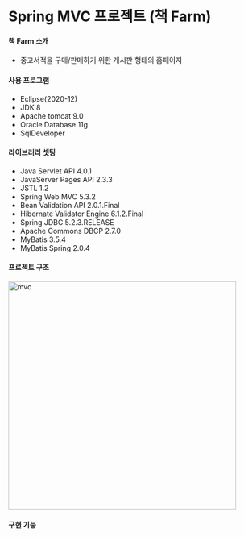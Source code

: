# Spring MVC 프로젝트 (책 Farm)

#### 책 Farm 소개
+ 중고서적을 구매/판매하기 위한 게시판 형태의 홈페이지

#### 사용 프로그램
+ Eclipse(2020-12)
+ JDK 8
+ Apache tomcat 9.0
+ Oracle Database 11g
+ SqlDeveloper

#### 라이브러리 셋팅
+ Java Servlet API 4.0.1
+ JavaServer Pages API 2.3.3
+ JSTL 1.2
+ Spring Web MVC 5.3.2
+ Bean Validation API 2.0.1.Final
+ Hibernate Validator Engine 6.1.2.Final
+ Spring JDBC 5.2.3.RELEASE
+ Apache Commons DBCP 2.7.0
+ MyBatis 3.5.4
+ MyBatis Spring 2.0.4

#### 프로젝트 구조
<img width="452" alt="mvc" src="https://user-images.githubusercontent.com/46749717/106530688-2647b000-6530-11eb-885c-4533ff575d50.PNG">

#### 구현 기능

